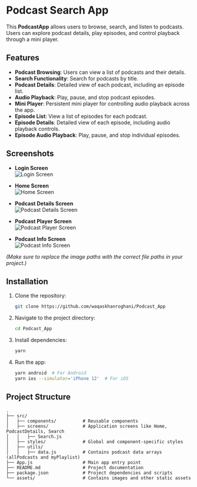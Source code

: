 # Podcast Search App

This **PodcastApp** allows users to browse, search, and listen to podcasts. Users can explore podcast details, play episodes, and control playback through a mini player.

## Features

- **Podcast Browsing**: Users can view a list of podcasts and their details.
- **Search Functionality**: Search for podcasts by title.
- **Podcast Details**: Detailed view of each podcast, including an episode list.
- **Audio Playback**: Play, pause, and stop podcast episodes.
- **Mini Player**: Persistent mini player for controlling audio playback across the app.
- **Episode List**: View a list of episodes for each podcast.
- **Episode Details**: Detailed view of each episode, including audio playback controls.
- **Episode Audio Playback**: Play, pause, and stop individual episodes.

## Screenshots

- **Login Screen**  
  ![Login Screen](./assets/screenshots/login.png)

- **Home Screen**  
  ![Home Screen](./assets/screenshots/home.png)

- **Podcast Details Screen**  
  ![Podcast Details Screen](./assets/screenshots/details.png)

- **Podcast Player Screen**  
  ![Podcast Player Screen](./assets/screenshots/player.png)

- **Podcast Info Screen**  
  ![Podcast Info Screen](./assets/screenshots/info.png)

*(Make sure to replace the image paths with the correct file paths in your project.)*

## Installation

1. Clone the repository:
    ```bash
    git clone https://github.com/waqaskhanroghani/Podcast_App
    ```

2. Navigate to the project directory:
    ```bash
    cd Podcast_App
    ```

3. Install dependencies:
    ```bash
    yarn
    ```

4. Run the app:
    ```bash
    yarn android  # For Android
    yarn ios --simulator='iPhone 12'  # For iOS
    ```

## Project Structure

```plaintext
.
├── src/
│   ├── components/          # Reusable components
│   ├── screens/             # Application screens like Home, PodcastDetails, Search
│   │   ├── Search.js
│   ├── styles/              # Global and component-specific styles
│   ├── utils/
│   │   ├── data.js          # Contains podcast data arrays (allPodcasts and myPlaylist)
├── App.js                   # Main app entry point
├── README.md                # Project documentation
├── package.json             # Project dependencies and scripts
└── assets/                  # Contains images and other static assets
